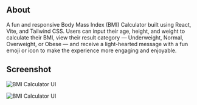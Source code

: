 ## About
A fun and responsive Body Mass Index (BMI) Calculator built using React, Vite, and Tailwind CSS.
Users can input their age, height, and weight to calculate their BMI, view their result category — Underweight, Normal, Overweight, or Obese — and receive a light-hearted message with a fun emoji or icon to make the experience more engaging and enjoyable.

## Screenshot
![BMI Calculator UI](assets/bmi-calculator.png)

![BMI Calculator UI](assets/bmi.png)
